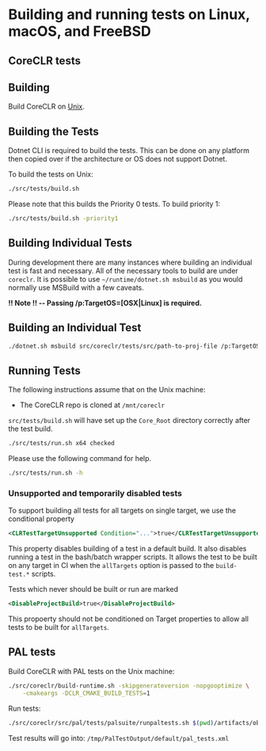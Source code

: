 Building and running tests on Linux, macOS, and FreeBSD
======================================================

CoreCLR tests
-------------

## Building

Build CoreCLR on [Unix](../../building/coreclr/linux-instructions.md).

## Building the Tests

Dotnet CLI is required to build the tests. This can be done on any platform then copied over if the architecture or OS does not support Dotnet.

To build the tests on Unix:

```sh
./src/tests/build.sh
```

Please note that this builds the Priority 0 tests. To build priority 1:

```sh
./src/tests/build.sh -priority1
```

## Building Individual Tests

During development there are many instances where building an individual test is fast and necessary. All of the necessary tools to build are under `coreclr`. It is possible to use `~/runtime/dotnet.sh msbuild` as you would normally use MSBuild with a few caveats.

**!! Note !! -- Passing /p:TargetOS=[OSX|Linux] is required.**

## Building an Individual Test

```sh
./dotnet.sh msbuild src/coreclr/tests/src/path-to-proj-file /p:TargetOS=<TargetOS> /p:Configuration=<BuildType>
```

## Running Tests

The following instructions assume that on the Unix machine:
- The CoreCLR repo is cloned at `/mnt/coreclr`

`src/tests/build.sh` will have set up the `Core_Root` directory correctly after the test build.

```sh
./src/tests/run.sh x64 checked
```

Please use the following command for help.

```sh
./src/tests/run.sh -h
```

### Unsupported and temporarily disabled tests

To support building all tests for all targets on single target, we use
the conditional property

```xml
<CLRTestTargetUnsupported Condition="...">true</CLRTestTargetUnsupported>
```

This property disables building of a test in a default build. It also
disables running a test in the bash/batch wrapper scripts. It allows the
test to be built on any target in CI when the `allTargets` option is
passed to the `build-test.*` scripts.

Tests which never should be built or run are marked

```xml
<DisableProjectBuild>true</DisableProjectBuild>
```

This propoerty should not be conditioned on Target properties to allow
all tests to be built for `allTargets`.

PAL tests
---------

Build CoreCLR with PAL tests on the Unix machine:

```sh
./src/coreclr/build-runtime.sh -skipgenerateversion -nopgooptimize \
    -cmakeargs -DCLR_CMAKE_BUILD_TESTS=1
```

Run tests:

```sh
./src/coreclr/src/pal/tests/palsuite/runpaltests.sh $(pwd)/artifacts/obj/coreclr/$(uname).x64.Debug
```

Test results will go into: `/tmp/PalTestOutput/default/pal_tests.xml`
